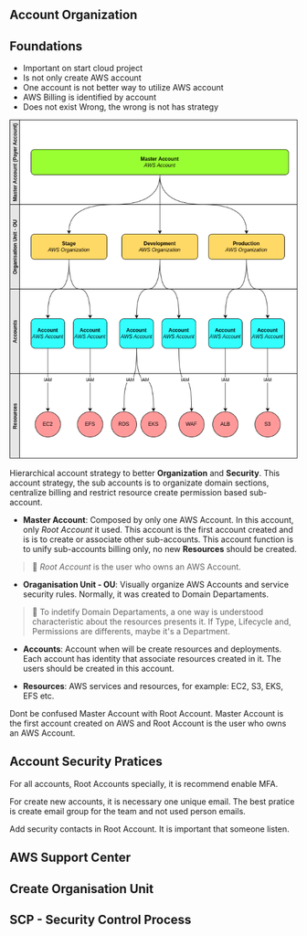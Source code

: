 ## Account Organization

## Foundations

- Important on start cloud project
- Is not only create AWS account
- One account is not better way to utilize AWS account
- AWS Billing is identified by account
- Does not exist Wrong, the wrong is not has strategy

![02-account-diagram.drawio.png](img/02-account-diagram.drawio.png)

Hierarchical account strategy to better __Organization__ and __Security__.  This account strategy, the sub accounts is to organizate domain sections, centralize billing and restrict resource create permission based sub-account.

- __Master Account__: Composed by only one AWS Account. In this account, only _Root Account_ it used. This account is the first account created and is is to create or associate other sub-accounts. This account function is to unify sub-accounts billing only, no new __Resources__ should be created.

> :memo: _Root Account_ is the user who owns an AWS Account.

- __Oraganisation Unit - OU__: Visually organize AWS Accounts and service security rules. Normally, it was created to Domain Departaments.

> :memo: To indetify Domain Departaments, a one way is understood characteristic about the resources presents it. If Type, Lifecycle and, Permissions are differents, maybe it's a Department. 

- __Accounts__: Account when will be create resources and deployments. Each account has identity that associate resources created in it. The users should be created in this account.

- __Resources__: AWS services and resources, for example: EC2, S3, EKS, EFS etc.

Dont be confused Master Account with Root Account. Master Account is the first account created on AWS and Root Account is the user who owns an AWS Account.

## Account Security Pratices

For all accounts, Root Accounts specially, it is recommend enable MFA.

For create new accounts, it is necessary one unique email. The best pratice is create email group for the team and not used person emails.

Add security contacts in Root Account. It is important that someone listen. 

## AWS Support Center

## Create Organisation Unit

## SCP - Security Control Process

